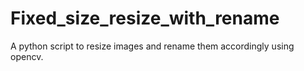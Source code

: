 # Fixed_size_resize_with_rename
A python script to resize images and rename them accordingly using opencv.
